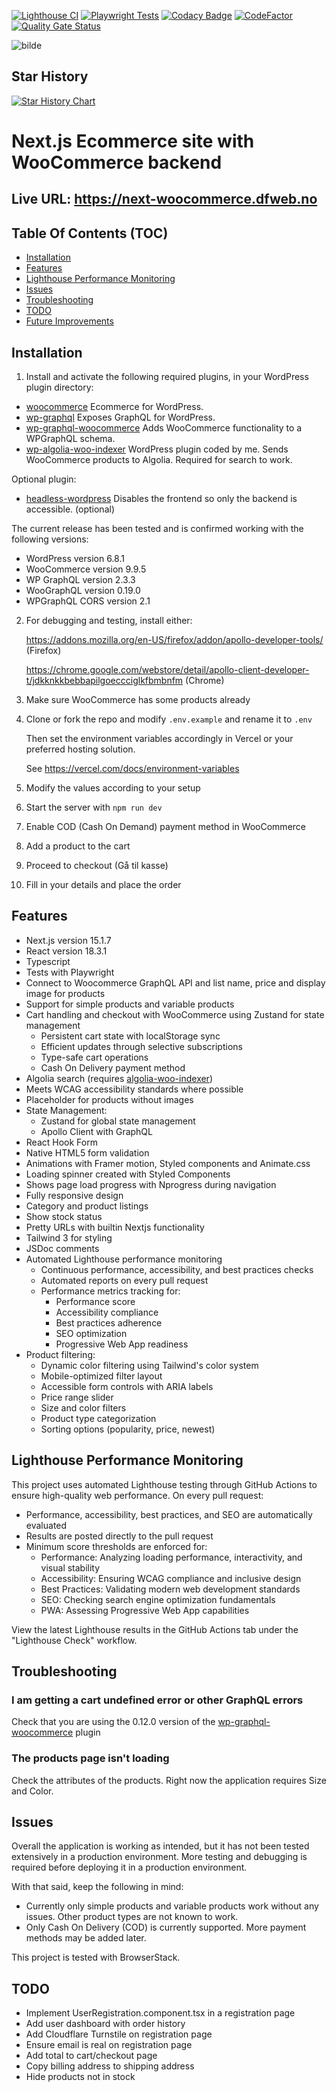 [![Lighthouse CI](https://img.shields.io/github/actions/workflow/status/w3bdesign/nextjs-woocommerce/lighthouse.yml?branch=master&label=Lighthouse%20CI&logo=lighthouse&logoColor=white)](https://github.com/w3bdesign/nextjs-woocommerce/actions/workflows/lighthouse.yml)
[![Playwright Tests](https://img.shields.io/github/actions/workflow/status/w3bdesign/nextjs-woocommerce/playwright.yml?branch=master&label=Playwright%20Tests&logo=playwright&logoColor=white)](https://github.com/w3bdesign/nextjs-woocommerce/actions/workflows/playwright.yml)
[![Codacy Badge](https://img.shields.io/codacy/grade/29de6847b01142e6a0183988fc3df46a?logo=codacy&logoColor=white)](https://app.codacy.com/gh/w3bdesign/nextjs-woocommerce?utm_source=github.com&utm_medium=referral&utm_content=w3bdesign/nextjs-woocommerce&utm_campaign=Badge_Grade_Settings)
[![CodeFactor](https://img.shields.io/codefactor/grade/github/w3bdesign/nextjs-woocommerce?logo=codefactor&logoColor=white)](https://www.codefactor.io/repository/github/w3bdesign/nextjs-woocommerce)
[![Quality Gate Status](https://img.shields.io/sonar/alert_status/w3bdesign_nextjs-woocommerce?server=https%3A%2F%2Fsonarcloud.io&logo=sonarcloud&logoColor=white)](https://sonarcloud.io/dashboard?id=w3bdesign_nextjs-woocommerce)

![bilde](https://github.com/user-attachments/assets/08047025-0950-472a-ae7d-932c7faee1db)

## Star History

[![Star History Chart](https://api.star-history.com/svg?repos=w3bdesign/nextjs-woocommerce&type=Date)](https://star-history.com/#w3bdesign/nextjs-woocommerce&Date)

# Next.js Ecommerce site with WooCommerce backend

## Live URL: <https://next-woocommerce.dfweb.no>

## Table Of Contents (TOC)

- [Installation](#Installation)
- [Features](#Features)
- [Lighthouse Performance Monitoring](#lighthouse-performance-monitoring)
- [Issues](#Issues)
- [Troubleshooting](#Troubleshooting)
- [TODO](#TODO)
- [Future Improvements](SUGGESTIONS.md)

## Installation

1.  Install and activate the following required plugins, in your WordPress plugin directory:

- [woocommerce](https://wordpress.org/plugins/woocommerce) Ecommerce for WordPress.
- [wp-graphql](https://wordpress.org/plugins/wp-graphql) Exposes GraphQL for WordPress.
- [wp-graphql-woocommerce](https://github.com/wp-graphql/wp-graphql-woocommerce) Adds WooCommerce functionality to a WPGraphQL schema.
- [wp-algolia-woo-indexer](https://github.com/w3bdesign/wp-algolia-woo-indexer) WordPress plugin coded by me. Sends WooCommerce products to Algolia. Required for search to work.

Optional plugin:

- [headless-wordpress](https://github.com/w3bdesign/headless-wp) Disables the frontend so only the backend is accessible. (optional)

The current release has been tested and is confirmed working with the following versions:

- WordPress version 6.8.1
- WooCommerce version 9.9.5
- WP GraphQL version 2.3.3
- WooGraphQL version 0.19.0
- WPGraphQL CORS version 2.1

2.  For debugging and testing, install either:

    <https://addons.mozilla.org/en-US/firefox/addon/apollo-developer-tools/> (Firefox)

    <https://chrome.google.com/webstore/detail/apollo-client-developer-t/jdkknkkbebbapilgoeccciglkfbmbnfm> (Chrome)

3.  Make sure WooCommerce has some products already

4.  Clone or fork the repo and modify `.env.example` and rename it to `.env`

    Then set the environment variables accordingly in Vercel or your preferred hosting solution.

    See <https://vercel.com/docs/environment-variables>

5.  Modify the values according to your setup

6.  Start the server with `npm run dev`

7.  Enable COD (Cash On Demand) payment method in WooCommerce

8.  Add a product to the cart

9.  Proceed to checkout (Gå til kasse)

10. Fill in your details and place the order

## Features

- Next.js version 15.1.7
- React version 18.3.1
- Typescript
- Tests with Playwright
- Connect to Woocommerce GraphQL API and list name, price and display image for products
- Support for simple products and variable products
- Cart handling and checkout with WooCommerce using Zustand for state management
  - Persistent cart state with localStorage sync
  - Efficient updates through selective subscriptions
  - Type-safe cart operations
  - Cash On Delivery payment method
- Algolia search (requires [algolia-woo-indexer](https://github.com/w3bdesign/algolia-woo-indexer))
- Meets WCAG accessibility standards where possible
- Placeholder for products without images
- State Management:
  - Zustand for global state management
  - Apollo Client with GraphQL
- React Hook Form
- Native HTML5 form validation
- Animations with Framer motion, Styled components and Animate.css
- Loading spinner created with Styled Components
- Shows page load progress with Nprogress during navigation
- Fully responsive design
- Category and product listings
- Show stock status
- Pretty URLs with builtin Nextjs functionality
- Tailwind 3 for styling
- JSDoc comments
- Automated Lighthouse performance monitoring
  - Continuous performance, accessibility, and best practices checks
  - Automated reports on every pull request
  - Performance metrics tracking for:
    - Performance score
    - Accessibility compliance
    - Best practices adherence
    - SEO optimization
    - Progressive Web App readiness
- Product filtering:
  - Dynamic color filtering using Tailwind's color system
  - Mobile-optimized filter layout
  - Accessible form controls with ARIA labels
  - Price range slider
  - Size and color filters
  - Product type categorization
  - Sorting options (popularity, price, newest)

## Lighthouse Performance Monitoring

This project uses automated Lighthouse testing through GitHub Actions to ensure high-quality web performance. On every pull request:

- Performance, accessibility, best practices, and SEO are automatically evaluated
- Results are posted directly to the pull request
- Minimum score thresholds are enforced for:
  - Performance: Analyzing loading performance, interactivity, and visual stability
  - Accessibility: Ensuring WCAG compliance and inclusive design
  - Best Practices: Validating modern web development standards
  - SEO: Checking search engine optimization fundamentals
  - PWA: Assessing Progressive Web App capabilities

View the latest Lighthouse results in the GitHub Actions tab under the "Lighthouse Check" workflow.

## Troubleshooting

### I am getting a cart undefined error or other GraphQL errors

Check that you are using the 0.12.0 version of the [wp-graphql-woocommerce](https://github.com/wp-graphql/wp-graphql-woocommerce) plugin

### The products page isn't loading

Check the attributes of the products. Right now the application requires Size and Color.

## Issues

Overall the application is working as intended, but it has not been tested extensively in a production environment.
More testing and debugging is required before deploying it in a production environment.

With that said, keep the following in mind:

- Currently only simple products and variable products work without any issues. Other product types are not known to work.
- Only Cash On Delivery (COD) is currently supported. More payment methods may be added later.

This project is tested with BrowserStack.

## TODO

- Implement UserRegistration.component.tsx in a registration page
- Add user dashboard with order history
- Add Cloudflare Turnstile on registration page
- Ensure email is real on registration page
- Add total to cart/checkout page
- Copy billing address to shipping address
- Hide products not in stock
